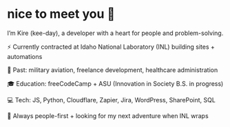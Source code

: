 # nice to meet you 👋

I’m Kire (kee-day), a developer with a heart for people and problem-solving.

⚡ Currently contracted at Idaho National Laboratory (INL) building sites + automations

🌿 Past: military aviation, freelance development, healthcare administration

🎓 Education: freeCodeCamp + ASU (Innovation in Society B.S. in progress)

💻 Tech: JS, Python, Cloudflare, Zapier, Jira, WordPress, SharePoint, SQL

🌈 Always people-first + looking for my next adventure when INL wraps



